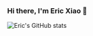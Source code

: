### Hi there, I'm Eric Xiao 👋

![Eric's GitHub stats](https://github-readme-stats.vercel.app/api?username=mathlord2&show_icons=true&theme=radical)
